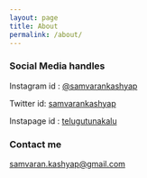 ```yaml
---
layout: page
title: About
permalink: /about/
---
```



### Social Media handles

Instagram id : [@samvarankashyap](https://www.instagram.com/samvarankashyap)

Twitter id: [samvarankashyap](https://twitter.com/samvarankashyap")

Instapage id : [telugutunakalu](https://www.instagram.com/telugutunakalu)

### Contact me

[samvaran.kashyap@gmail.com](mailto:samvaran.kashyap@gmail.com)
